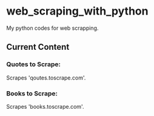 # web_scraping_with_python
My python codes for web scrapping.

## Current Content

### Quotes to Scrape:
Scrapes 'qoutes.toscrape.com'.

### Books to Scrape:
Scrapes 'books.toscrape.com'.
